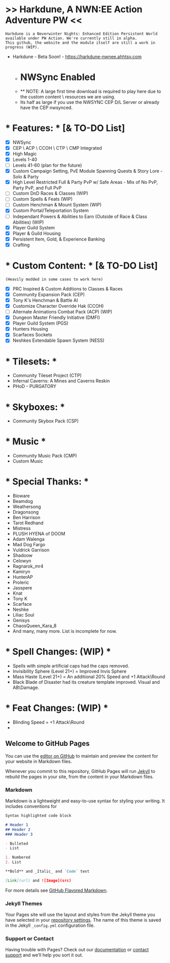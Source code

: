 # >> Harkdune, A NWN:EE Action Adventure PW <<
    Harkdune is a Neverwinter Nights: Enhanced Edition Persistent World available under PW Action. We're currently still in alpha. 
	This github, the website and the module itself are still a work in progress (WIP).

- Harkdune - Beta Soon! - https://harkdune-nwnee.ahhtsv.com

	- # NWSync Enabled 
	- ** NOTE: A large first time download is required to play here due to the 
	custom content \ resources we are using.
	- Its half as large if you use the NWSYNC CEP D/L Server or already have the CEP nwsynced.

# * Features: * [& TO-DO List]
- [x] NWSync
- [x] CEP \ ACP \ CCOH \ CTP \ CMP Integrated
- [x] High Magic
- [x] Levels 1-40 
- [ ] Levels 41-60 (plan for the future)
- [x] Custom Campaign Setting, PvE Module Spanning Quests & Story Lore - Solo & Party
- [x] High Level Restricted Full & Party PvP w/ Safe Areas - Mix of No PvP, Party PvP, and Full PvP
- [ ] Custom DnD Races & Classes (WIP)
- [ ] Custom Spells & Feats (WIP)
- [ ] Custom Henchman & Mount System (WIP)
- [x] Custom Portal/Teleportation System
- [ ] Independant Powers & Abilities to Earn (Outside of Race & Class Abilities) (WIP)
- [x] Player Guild System
- [x] Player & Guild Housing
- [x] Persistent Item, Gold, & Experience Banking 
- [x] Crafting

# * Custom Content: * [& TO-DO List]
	(Heavily modded in some cases to work here)
- [x] PRC Inspired & Custom Addtions to Classes & Races
- [x] Community Expansion Pack (CEP)
- [x] Tony K's Henchman & Battle AI
- [x] Customize Character Override Hak (CCOH)
- [ ] Alternate Animations Combat Pack (ACP) (WIP)
- [x] Dungeon Master Friendly Initiative (DMFI)
- [x] Player Guild System (PGS)
- [x] Hunters Housing
- [x] Scarfaces Sockets
- [x] Neshkes Extendable Spawn System (NESS)

# * Tilesets: *
- Community Tileset Project (CTP)
- Infernal Caverns: A Mines and Caverns Reskin
- PHoD - PURGATORY

# * Skyboxes: *
- Community Skybox Pack (CSP)

# * Music *
- Community Music Pack (CMP)
- Custom Music

# * Special Thanks: *
- Bioware
- Beamdog
- Weathersong
- Dragonsong
- Ben Harrison
- Tarot Redhand
- Mistress
- PLUSH HYENA of DOOM
- Adam Walenga
- Mad Dog Fargo
- Vuldrick Garrison
- Shadoow
- Celowyn
- Ragnarok_mr4
- Kamiryn
- HunterAP
- Proleric
- Jasspere
- Knat
- Tony K
- Scarface
- Neshke
- Liliac Soul
- Genisys
- ChaosQueen_Kara_8
- And many, many more. List is incomplete for now.

# * Spell Changes: (WIP) *
- Spells with simple artificial caps had the caps removed.
- Invisibility Sphere (Level 21+) = Improved Invis Sphere
- Mass Haste (Level 21+) = An additional 20% Speed and +1 Attack\Round
- Black Blade of Disaster had its creature template improved. Visual and AB\Damage.

# * Feat Changes: (WIP) *
- Blinding Speed = +1 Attack\Round
- 




## Welcome to GitHub Pages

You can use the [editor on GitHub](https://github.com/Aphion/harkdune.github.io/edit/main/README.md) to maintain and preview the content for your website in Markdown files.

Whenever you commit to this repository, GitHub Pages will run [Jekyll](https://jekyllrb.com/) to rebuild the pages in your site, from the content in your Markdown files.

### Markdown

Markdown is a lightweight and easy-to-use syntax for styling your writing. It includes conventions for

```markdown
Syntax highlighted code block

# Header 1
## Header 2
### Header 3

- Bulleted
- List

1. Numbered
2. List

**Bold** and _Italic_ and `Code` text

[Link](url) and ![Image](src)
```

For more details see [GitHub Flavored Markdown](https://guides.github.com/features/mastering-markdown/).

### Jekyll Themes

Your Pages site will use the layout and styles from the Jekyll theme you have selected in your [repository settings](https://github.com/Aphion/harkdune.github.io/settings). The name of this theme is saved in the Jekyll `_config.yml` configuration file.

### Support or Contact

Having trouble with Pages? Check out our [documentation](https://docs.github.com/categories/github-pages-basics/) or [contact support](https://github.com/contact) and we’ll help you sort it out.
